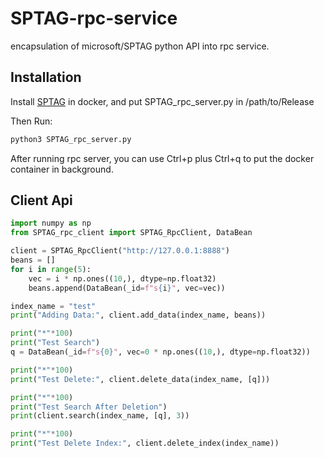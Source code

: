 # SPTAG-rpc-service
encapsulation of microsoft/SPTAG python API into rpc service.

## Installation
Install [SPTAG](https://github.com/microsoft/SPTAG/) in docker, and put SPTAG_rpc_server.py in /path/to/Release

Then Run:
```bash
python3 SPTAG_rpc_server.py
```

After running rpc server, you can use Ctrl+p plus Ctrl+q to put the docker container in background.

## Client Api
```python
import numpy as np
from SPTAG_rpc_client import SPTAG_RpcClient, DataBean

client = SPTAG_RpcClient("http://127.0.0.1:8888")
beans = []
for i in range(5):
    vec = i * np.ones((10,), dtype=np.float32)
    beans.append(DataBean(_id=f"s{i}", vec=vec))

index_name = "test"
print("Adding Data:", client.add_data(index_name, beans))

print("*"*100)
print("Test Search")
q = DataBean(_id=f"s{0}", vec=0 * np.ones((10,), dtype=np.float32))

print("*"*100)
print("Test Delete:", client.delete_data(index_name, [q]))

print("*"*100)
print("Test Search After Deletion")
print(client.search(index_name, [q], 3))

print("*"*100)
print("Test Delete Index:", client.delete_index(index_name))

```

